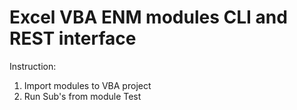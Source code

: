 # Excel VBA ENM modules CLI and REST interface

Instruction:

1. Import modules to VBA project
2. Run Sub's from module Test